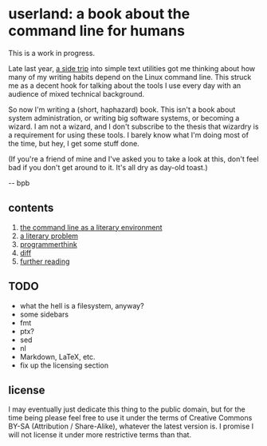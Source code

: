 userland: a book about the command line for humans
==================================================

This is a work in progress.

Late last year, [a side trip](//p1k3.com/2013/8/4) into simple text utilities
got me thinking about how many of my writing habits depend on the Linux command
line.  This struck me as a decent hook for talking about the tools I use every
day with an audience of mixed technical background.

So now I'm writing a (short, haphazard) book.  This isn't a book about system
administration, or writing big software systems, or becoming a wizard.  I am
not a wizard, and I don't subscribe to the thesis that wizardry is a
requirement for using these tools.  I barely know what I'm doing most of the
time, but hey, I get some stuff done.

(If you're a friend of mine and I've asked you to take a look at this, don't
feel bad if you don't get around to it.  It's all dry as day-old toast.)

-- bpb

contents
--------

1. [the command line as a literary environment](literary_environment/)
2. [a literary problem](literary_problem/)
3. [programmerthink](programmerthink/)
4. [diff](diff/)
5. [further reading](further_reading/)

TODO
----

- what the hell is a filesystem, anyway?
- some sidebars
- fmt
- ptx?
- sed
- nl
- Markdown, LaTeX, etc.
- fix up the licensing section

license
-------

I may eventually just dedicate this thing to the public domain, but for the
time being please feel free to use it under the terms of Creative Commons BY-SA
(Attribution / Share-Alike), whatever the latest version is.  I promise I will
not license it under more restrictive terms than that.
